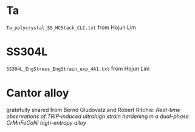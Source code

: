 
# Ta

`Ta_polycrystal_SS_HCStack_CLC.txt` from Hojun Lim

# SS304L

`SS304L_EngStress_EngStrain_exp_4A1.txt` from Hojun Lim

# Cantor alloy

gratefully shared from Bernd Gludovatz and Robert Ritchie: *Real-time observations of TRIP-induced ultrahigh strain hardening in a dual-phase CrMnFeCoNi high-entropy alloy*
```bib

```

